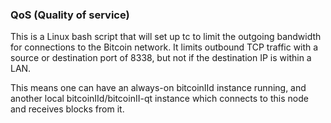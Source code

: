 ### QoS (Quality of service) ###

This is a Linux bash script that will set up tc to limit the outgoing bandwidth for connections to the Bitcoin network. It limits outbound TCP traffic with a source or destination port of 8338, but not if the destination IP is within a LAN.

This means one can have an always-on bitcoinIId instance running, and another local bitcoinIId/bitcoinII-qt instance which connects to this node and receives blocks from it.
